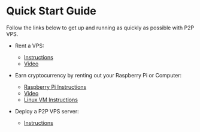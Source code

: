 # Quick Start Guide
Follow the links below to get up and running as quickly as possible with P2P VPS.

*  Rent a VPS:
    * [Instructions](http://p2pvps.org/rent-a-vps/)
    * [Video](https://youtu.be/Zuvr5UCgj0Y)

*  Earn cryptocurrency by renting out your Raspberry Pi or Computer:
    * [Raspberry Pi Instructions](https://github.com/P2PVPS/p2pvps-client/tree/master/client/rpi/simple)
    * [Video](https://youtu.be/Ge5r2OUzF-o)
    * [Linux VM Instructions](https://github.com/P2PVPS/p2pvps-client/tree/master/client/vm/simple)

*  Deploy a P2P VPS server:
    * [Instructions](https://github.com/P2PVPS/server-deployment)
